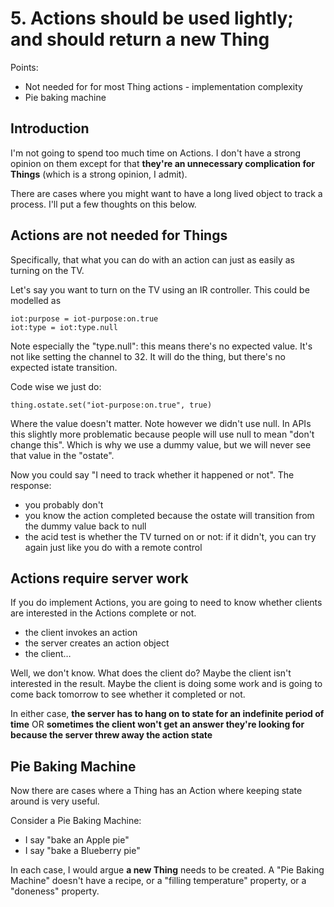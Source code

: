# 5. Actions should be used lightly; and should return a new Thing

Points:
* Not needed for for most Thing actions - implementation complexity 
* Pie baking machine

## Introduction

I'm not going to spend too much time on Actions. I don't have a strong opinion on them except for that **they're an unnecessary complication for Things** (which is a strong opinion, I admit).

There are cases where you might want to have a long lived object to track a process. I'll put a few thoughts on this below.

## Actions are not needed for Things

Specifically, that what you can do with an action can just as easily as turning on the TV.

Let's say you want to turn on the TV using an IR controller. This could be modelled as

	iot:purpose = iot-purpose:on.true
	iot:type = iot:type.null
	
Note especially the "type.null": this means there's no expected value. It's not like setting the channel to 32. It will do the thing, but there's no expected istate transition.

Code wise we just do:

	thing.ostate.set("iot-purpose:on.true", true)
	
Where the value doesn't matter. Note however we didn't use null. In APIs this slightly more problematic because people will use null to mean "don't change this". Which is why we use a dummy value, but we will never see that value in the "ostate".

Now you could say "I need to track whether it happened or not". The response:

* you probably don't
* you know the action completed because the ostate will transition from the dummy value back to null
* the acid test is whether the TV turned on or not: if it didn't, you can try again just like you do with a remote control

## Actions require server work

If you do implement Actions, you are going to need to know whether clients are interested in the Actions complete or not.

* the client invokes an action
* the server creates an action object
* the client…

Well, we don't know. What does the client do? Maybe the client isn't interested in the result. Maybe the client is doing some work and is going to come back tomorrow to see whether it completed or not. 

In either case, **the server has to hang on to state for an indefinite period of time** OR **sometimes the client won't get an answer they're looking for because the server threw away the action state**

## Pie Baking Machine

Now there are cases where a Thing has an Action where keeping state around is very useful.

Consider a Pie Baking Machine:

* I say "bake an Apple pie"
* I say "bake a Blueberry pie"

In each case, I would argue **a new Thing** needs to be created. A "Pie Baking Machine" doesn't have a recipe, or a "filling temperature" property, or a "doneness" property.


